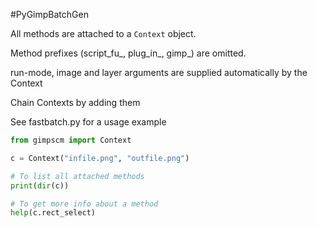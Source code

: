#PyGimpBatchGen

All methods are attached to a `Context` object.

Method prefixes (script_fu_, plug_in_, gimp_) are omitted.

run-mode, image and layer arguments are supplied automatically by the Context

Chain Contexts by adding them


See fastbatch.py for a usage example
```python
from gimpscm import Context

c = Context("infile.png", "outfile.png")

# To list all attached methods
print(dir(c))

# To get more info about a method
help(c.rect_select)

```
